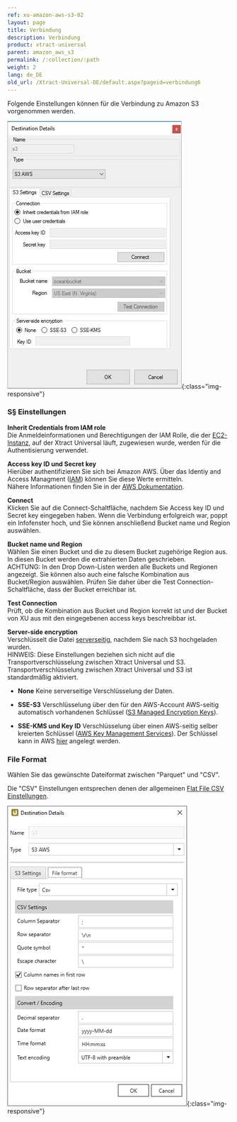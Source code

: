 ```yaml
---
ref: xu-amazon-aws-s3-02
layout: page
title: Verbindung
description: Verbindung
product: xtract-universal
parent: amazon_aws_s3
permalink: /:collection/:path
weight: 2
lang: de_DE
old_url: /Xtract-Universal-DE/default.aspx?pageid=verbindung6
---
```


Folgende Einstellungen können für die Verbindung zu Amazon S3 vorgenommen werden.

![XU_S3_DestinationDetails](/img/content/XU_S3_DestinationDetails.png){:class="img-responsive"}

### S§ Einstellungen

**Inherit Credentials from IAM role** <br>
Die Anmeldeinformationen und Berechtigungen der IAM Rolle, die der [EC2-Instanz](https://docs.aws.amazon.com/IAM/latest/UserGuide/id_roles_use_switch-role-ec2.html), auf der Xtract Universal läuft, zugewiesen wurde, werden für die Authentisierung verwendet.

**Access key ID und Secret key**<br>
Hierüber authentifizieren Sie sich bei Amazon AWS. Über das Identiy and Access Managment ([IAM](https://console.aws.amazon.com/iam/home#/home)) können Sie diese Werte ermitteln.<br>
Nähere Informationen finden Sie in der [AWS Dokumentation](https://docs.aws.amazon.com/IAM/latest/UserGuide/id_credentials_access-keys.html).

**Connect**<br>
Klicken Sie auf die Connect-Schaltfläche, nachdem Sie Access key ID und Secret key eingegeben haben. Wenn die Verbindung erfolgreich war, poppt ein Infofenster hoch, und Sie können anschließend Bucket name und Region auswählen.

**Bucket name und Region**<br>
Wählen Sie einen Bucket und die zu diesem Bucket zugehörige Region aus. In diesen Bucket werden die extrahierten Daten geschrieben.<br>
ACHTUNG: In den Drop Down-Listen werden alle Buckets und Regionen angezeigt. Sie können also auch eine falsche Kombination aus Bucket/Region auswählen. Prüfen Sie daher über die Test Connection-Schaltfläche, dass der Bucket erreichbar ist.

**Test Connection**<br>
Prüft, ob die Kombination aus Bucket und Region korrekt ist und der Bucket von XU aus mit den eingegebenen access keys beschreibbar ist.

**Server-side encryption**<br>
Verschlüsselt die Datei [serverseitig](https://docs.aws.amazon.com/AmazonS3/latest/dev/serv-side-encryption.html), nachdem Sie nach S3 hochgeladen wurden.<br>
HINWEIS: Diese Einstellungen beziehen sich nicht auf die Transportverschlüsselung zwischen Xtract Universal und S3. Transportverschlüsselung zwischen Xtract Universal und S3 ist standardmäßig aktiviert. 

- **None**
   Keine serverseitige Verschlüsselung der Daten.

- **SSE-S3**
   Verschlüsselung über den für den AWS-Account AWS-seitig automatisch vorhandenen Schlüssel ([S3 Managed Encryption Keys](https://docs.aws.amazon.com/AmazonS3/latest/dev/UsingServerSideEncryption.html)).

- **SSE-KMS und Key ID**
   Verschlüsselung über einen AWS-seitig selber kreierten Schlüssel ([AWS Key Management Services](https://docs.aws.amazon.com/AmazonS3/latest/dev/UsingKMSEncryption.html)). Der Schlüssel kann in AWS [hier](https://console.aws.amazon.com/iam/home#/encryptionKeys/) angelegt werden.


### File Format
Wählen Sie das gewünschte Dateiformat zwischen "Parquet" und "CSV".

Die "CSV" Einstellungen entsprechen denen der allgemeinen [Flat File CSV Einstellungen](../csv-flat-file).

![XU_S3_DestinationDetails2](/img/content/xu/XU_S3_DestinationDetails2.png){:class="img-responsive"}
